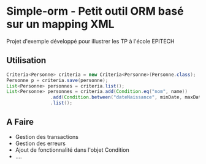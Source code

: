 Simple-orm - Petit outil ORM basé sur un mapping XML
=======================================================

Projet d'exemple développé pour illustrer les TP à l'école EPITECH

Utilisation
-------------

```java
Criteria<Personne> criteria = new Criteria<Personne>(Personne.class);
Personne p = criteria.save(personne);
List<Personne> personnes = criteria.list();
List<Personne> personnes = criteria.add(Condition.eq("nom", name))
				.add(Condition.between("dateNaissance", minDate, maxDate))
				.list();
```

A Faire
---------
* Gestion des transactions
* Gestion des erreurs
* Ajout de fonctionnalité dans l'objet Condition
* ....

